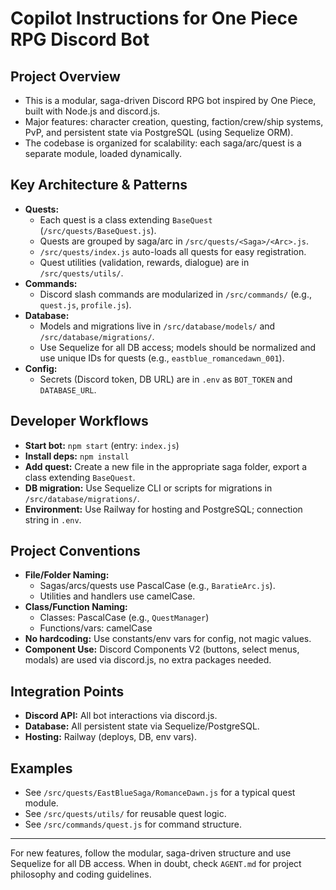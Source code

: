 # Copilot Instructions for One Piece RPG Discord Bot

## Project Overview
- This is a modular, saga-driven Discord RPG bot inspired by One Piece, built with Node.js and discord.js.
- Major features: character creation, questing, faction/crew/ship systems, PvP, and persistent state via PostgreSQL (using Sequelize ORM).
- The codebase is organized for scalability: each saga/arc/quest is a separate module, loaded dynamically.

## Key Architecture & Patterns
- **Quests:**
  - Each quest is a class extending `BaseQuest` (`/src/quests/BaseQuest.js`).
  - Quests are grouped by saga/arc in `/src/quests/<Saga>/<Arc>.js`.
  - `/src/quests/index.js` auto-loads all quests for easy registration.
  - Quest utilities (validation, rewards, dialogue) are in `/src/quests/utils/`.
- **Commands:**
  - Discord slash commands are modularized in `/src/commands/` (e.g., `quest.js`, `profile.js`).
- **Database:**
  - Models and migrations live in `/src/database/models/` and `/src/database/migrations/`.
  - Use Sequelize for all DB access; models should be normalized and use unique IDs for quests (e.g., `eastblue_romancedawn_001`).
- **Config:**
  - Secrets (Discord token, DB URL) are in `.env` as `BOT_TOKEN` and `DATABASE_URL`.

## Developer Workflows
- **Start bot:** `npm start` (entry: `index.js`)
- **Install deps:** `npm install`
- **Add quest:** Create a new file in the appropriate saga folder, export a class extending `BaseQuest`.
- **DB migration:** Use Sequelize CLI or scripts for migrations in `/src/database/migrations/`.
- **Environment:** Use Railway for hosting and PostgreSQL; connection string in `.env`.

## Project Conventions
- **File/Folder Naming:**
  - Sagas/arcs/quests use PascalCase (e.g., `BaratieArc.js`).
  - Utilities and handlers use camelCase.
- **Class/Function Naming:**
  - Classes: PascalCase (e.g., `QuestManager`)
  - Functions/vars: camelCase
- **No hardcoding:** Use constants/env vars for config, not magic values.
- **Component Use:** Discord Components V2 (buttons, select menus, modals) are used via discord.js, no extra packages needed.

## Integration Points
- **Discord API:** All bot interactions via discord.js.
- **Database:** All persistent state via Sequelize/PostgreSQL.
- **Hosting:** Railway (deploys, DB, env vars).

## Examples
- See `/src/quests/EastBlueSaga/RomanceDawn.js` for a typical quest module.
- See `/src/quests/utils/` for reusable quest logic.
- See `/src/commands/quest.js` for command structure.

---

For new features, follow the modular, saga-driven structure and use Sequelize for all DB access. When in doubt, check `AGENT.md` for project philosophy and coding guidelines.
